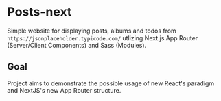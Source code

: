 # Posts-next

Simple website for displaying posts, albums and todos from `https://jsonplaceholder.typicode.com/` utlizing Next.js App Router (Server/Client Components) and Sass (Modules).

## Goal

Project aims to demonstrate the possible usage of new React's paradigm and NextJS's new App Router structure.
